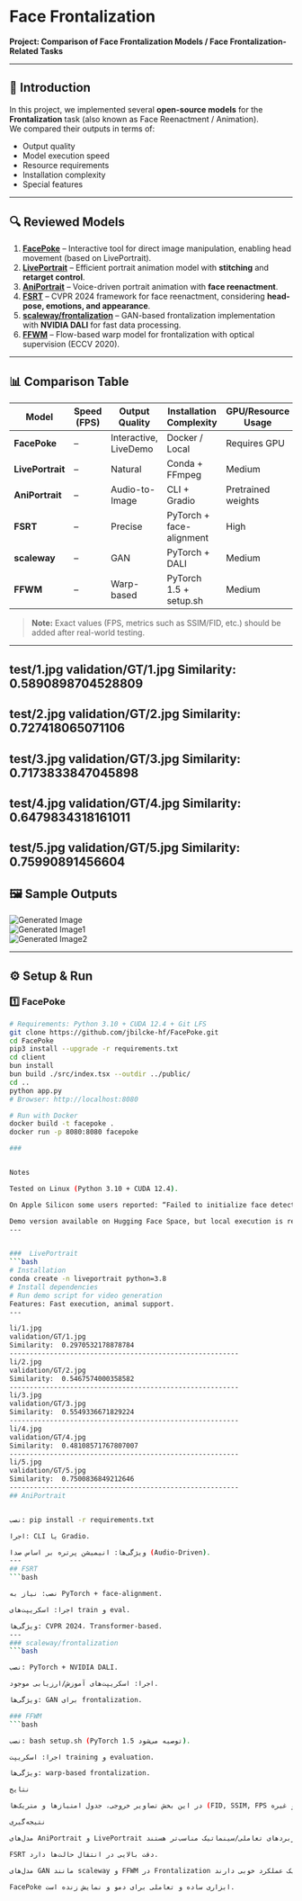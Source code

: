 # Face Frontalization
**Project: Comparison of Face Frontalization Models / Face Frontalization-Related Tasks**

---

## 📌 Introduction
In this project, we implemented several **open-source models** for the **Frontalization** task (also known as Face Reenactment / Animation).  
We compared their outputs in terms of:

- Output quality  
- Model execution speed  
- Resource requirements  
- Installation complexity  
- Special features  

---

## 🔍 Reviewed Models
1. [**FacePoke**](https://github.com/jbilcke-hf/FacePoke) – Interactive tool for direct image manipulation, enabling head movement (based on LivePortrait).  
2. [**LivePortrait**](https://github.com/KwaiVGI/LivePortrait) – Efficient portrait animation model with **stitching** and **retarget control**.  
3. [**AniPortrait**](https://github.com/Zejun-Yang/AniPortrait/tree/main) – Voice-driven portrait animation with **face reenactment**.  
4. [**FSRT**](https://github.com/andrerochow/fsrt) – CVPR 2024 framework for face reenactment, considering **head-pose, emotions, and appearance**.  
5. [**scaleway/frontalization**](https://github.com/scaleway/frontalization) – GAN-based frontalization implementation with **NVIDIA DALI** for fast data processing.  
6. [**FFWM**](https://github.com/csyxwei/FFWM) – Flow-based warp model for frontalization with optical supervision (ECCV 2020).  

---

## 📊 Comparison Table

| Model            | Speed (FPS) | Output Quality | Installation Complexity | GPU/Resource Usage | Special Notes |
|------------------|-------------|----------------|-------------------------|--------------------|---------------|
| **FacePoke**     | –           | Interactive, LiveDemo | Docker / Local | Requires GPU       | Good for live interaction |
| **LivePortrait** | –           | Natural        | Conda + FFmpeg          | Medium             | Supports animals |
| **AniPortrait**  | –           | Audio-to-Image | CLI + Gradio            | Pretrained weights | Audio-driven |
| **FSRT**         | –           | Precise        | PyTorch + face-alignment| High               | Motion relative/absolute |
| **scaleway**     | –           | GAN            | PyTorch + DALI          | Medium             | Classic GAN implementation |
| **FFWM**         | –           | Warp-based     | PyTorch 1.5 + setup.sh  | Medium             | Good for uneven lighting |

> **Note:** Exact values (FPS, metrics such as SSIM/FID, etc.) should be added after real-world testing.

---
test/1.jpg
validation/GT/1.jpg
Similarity:  0.5890898704528809
---------------------------------------------------------
test/2.jpg
validation/GT/2.jpg
Similarity:  0.727418065071106
---------------------------------------------------------
test/3.jpg
validation/GT/3.jpg
Similarity:  0.7173833847045898
---------------------------------------------------------
test/4.jpg
validation/GT/4.jpg
Similarity:  0.6479834318161011
---------------------------------------------------------
test/5.jpg
validation/GT/5.jpg
Similarity:  0.75990891456604
---------------------------------------------------------
## 🖼️ Sample Outputs
![Generated Image](download.png)  
![Generated Image1](facefront.png)  
![Generated Image2](2.png)  

---

## ⚙️ Setup & Run

### 1️⃣ FacePoke
```bash
# Requirements: Python 3.10 + CUDA 12.4 + Git LFS
git clone https://github.com/jbilcke-hf/FacePoke.git
cd FacePoke
pip3 install --upgrade -r requirements.txt
cd client
bun install
bun build ./src/index.tsx --outdir ../public/
cd ..
python app.py
# Browser: http://localhost:8080

# Run with Docker
docker build -t facepoke .
docker run -p 8080:8080 facepoke

###


Notes

Tested on Linux (Python 3.10 + CUDA 12.4).

On Apple Silicon some users reported: “Failed to initialize face detection”.

Demo version available on Hugging Face Space, but local execution is recommended.
---


###  LivePortrait
```bash
# Installation
conda create -n liveportrait python=3.8
# Install dependencies
# Run demo script for video generation
Features: Fast execution, animal support.
---

li/1.jpg
validation/GT/1.jpg
Similarity:  0.2970532178878784
---------------------------------------------------------
li/2.jpg
validation/GT/2.jpg
Similarity:  0.5467574000358582
---------------------------------------------------------
li/3.jpg
validation/GT/3.jpg
Similarity:  0.5549336671829224
---------------------------------------------------------
li/4.jpg
validation/GT/4.jpg
Similarity:  0.48108571767807007
---------------------------------------------------------
li/5.jpg
validation/GT/5.jpg
Similarity:  0.7500836849212646
---------------------------------------------------------
## AniPortrait


نصب: pip install -r requirements.txt

اجرا: CLI یا Gradio.

ویژگی‌ها: انیمیشن پرتره بر اساس صدا (Audio-Driven).
---
## FSRT
```bash

نصب: نیاز به PyTorch + face-alignment.

اجرا: اسکریپت‌های train و eval.

ویژگی‌ها: CVPR 2024، Transformer-based.
---
### scaleway/frontalization
```bash

نصب: PyTorch + NVIDIA DALI.

اجرا: اسکریپت‌های آموزش/ارزیابی موجود.

ویژگی‌ها: GAN برای frontalization.

### FFWM
```bash

نصب: bash setup.sh (PyTorch 1.5 توصیه می‌شود).

اجرا: اسکریپت training و evaluation.

ویژگی‌ها: warp-based frontalization.

نتایج

در این بخش تصاویر خروجی، جدول امتیازها و متریک‌ها (FID, SSIM, FPS و غیره) قرار داده خواهد شد.

نتیجه‌گیری

مدل‌های AniPortrait و LivePortrait برای کاربردهای تعاملی/سینماتیک مناسب‌تر هستند.

FSRT دقت بالایی در انتقال حالت‌ها دارد.

مدل‌های GAN مانند scaleway و FFWM در Frontalization کلاسیک عملکرد خوبی دارند.

FacePoke ابزاری ساده و تعاملی برای دمو و نمایش زنده است.

